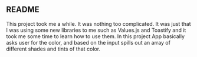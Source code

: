 ## README

This project took me a while. It was nothing too complicated. It was just that I was using some new libraries to me such as Values.js and Toastify and it took me some time to learn how to use them. In this project App basically asks user for the color, and based on the input spills out an array of different shades and tints of that color.
